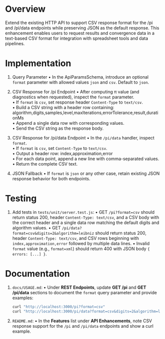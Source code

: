# Overview

Extend the existing HTTP API to support CSV response format for the /pi and /pi/data endpoints while preserving JSON as the default response. This enhancement enables users to request results and convergence data in a text-based CSV format for integration with spreadsheet tools and data pipelines.

# Implementation

1. Query Parameter
   • In the ApiParamsSchema, introduce an optional `format` parameter with allowed values `json` and `csv`. Default to `json`.

2. CSV Response for /pi Endpoint
   • After computing π value (and diagnostics when requested), inspect the `format` parameter.  
   • If `format` is `csv`, set response header `Content-Type` to `text/csv`.  
   • Build a CSV string with a header row containing: algorithm,digits,samples,level,maxIterations,errorTolerance,result,durationMs  
   • Append a single data row with corresponding values.  
   • Send the CSV string as the response body.

3. CSV Response for /pi/data Endpoint
   • In the `/pi/data` handler, inspect `format`.  
   • If `format` is `csv`, set `Content-Type` to `text/csv`.  
   • Output a header row: index,approximation,error  
   • For each data point, append a new line with comma-separated values.  
   • Return the complete CSV text.

4. JSON Fallback
   • If `format` is `json` or any other case, retain existing JSON response behavior for both endpoints.

# Testing

1. Add tests in `tests/unit/server.test.js`:
   • GET `/pi?format=csv` should return status 200, header `Content-Type: text/csv`, and a CSV body with the correct header and a single data row matching the default digits and algorithm values.
   • GET `/pi/data?format=csv&digits=2&algorithm=leibniz` should return status 200, header `Content-Type: text/csv`, and CSV rows beginning with `index,approximation,error` followed by multiple data lines.
   • Invalid `format` value (e.g., `format=xml`) should return 400 with JSON body `{ errors: [...] }`.

# Documentation

1. `docs/USAGE.md`:
   • Under **REST Endpoints**, update **GET /pi** and **GET /pi/data** sections to document the `format` query parameter and provide examples:
     ```bash
     curl "http://localhost:3000/pi?format=csv"
     curl "http://localhost:3000/pi/data?format=csv&digits=2&algorithm=leibniz"
     ```

2. `README.md`:
   • In the **Features** list under **API Enhancements**, note CSV response support for the `/pi` and `/pi/data` endpoints and show a curl example.